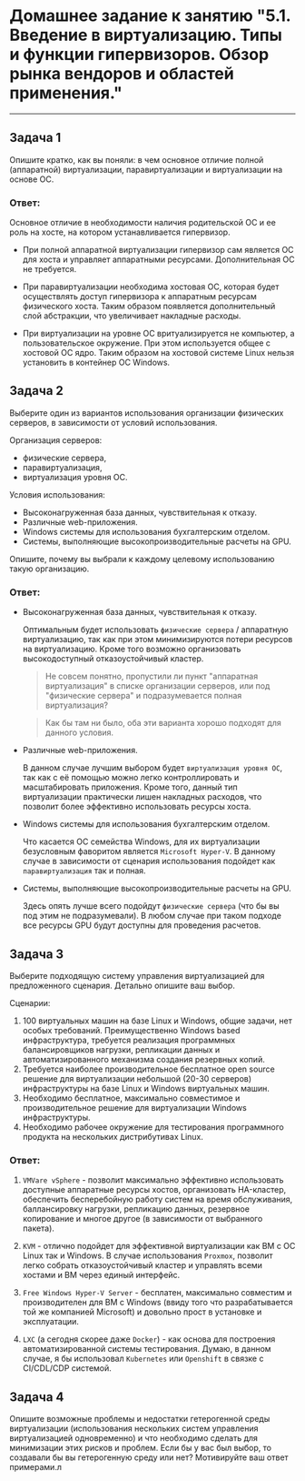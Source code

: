 # Домашнее задание к занятию "5.1. Введение в виртуализацию. Типы и функции гипервизоров. Обзор рынка вендоров и областей применения."

---

## Задача 1

Опишите кратко, как вы поняли: в чем основное отличие полной (аппаратной) виртуализации, паравиртуализации и виртуализации на основе ОС.

### Ответ:

Основное отличие в  необходимости наличия родительской ОС и ее роль на хосте, на котором устанавливается гипервизор. 

* При полной аппаратной виртуализации гипервизор сам является ОС для хоста и управляет аппаратными ресурсами. Дополнительная ОС не требуется.

* При паравиртуализации необходима хостовая ОС, которая будет осуществлять доступ гипервизора к аппаратным ресурсам физического хоста. Таким образом появляется дополнительный слой абстракции, что увеличивает накладные расходы.

* При виртуализации на уровне ОС вритуализируется не компьютер, а пользовательское окружение. При этом используется общее с хостовой ОС ядро. Таким образом на хостовой системе Linux нельзя установить в контейнер ОС Windows.

## Задача 2

Выберите один из вариантов использования организации физических серверов, в зависимости от условий использования.

Организация серверов:
- физические сервера,
- паравиртуализация,
- виртуализация уровня ОС.

Условия использования:
- Высоконагруженная база данных, чувствительная к отказу.
- Различные web-приложения.
- Windows системы для использования бухгалтерским отделом.
- Системы, выполняющие высокопроизводительные расчеты на GPU.

Опишите, почему вы выбрали к каждому целевому использованию такую организацию.

### Ответ:

* Высоконагруженная база данных, чувствительная к отказу.

  Оптимальным будет использовать `физические сервера` / аппаратную виртуализацию, так как при этом минимизируются потери ресурсов на виртуализацию. Кроме того возможно организовать высокодоступный отказоустойчивый кластер.

  >Не совсем понятно, пропустили ли пункт "аппаратная виртуализация" в списке организации серверов, или под "физические сервера" и подразумевается полная виртуализация? 
  
  >Как бы там ни было, оба эти варианта хорошо подходят для данного условия.

* Различные web-приложения.

  В данном случае лучшим выбором будет `виртуализация уровня ОС`, так как с её помощью можно легко контроллировать и масштабировать приложения. Кроме того, данный тип виртуализации практически лишен накладных расходов, что позволит более эффективно использовать ресурсы хоста.

* Windows системы для использования бухгалтерским отделом.

  Что касается ОС семейства Windows, для их виртуализации безусловным фаворитом является `Microsoft Hyper-V`. В данному случае в зависимости от сценария использования подойдет как `паравиртуализация` так и полная.

* Системы, выполняющие высокопроизводительные расчеты на GPU.

  Здесь опять лучше всего подойдут `физические сервера` (что бы вы под этим не подразумевали). В любом случае при таком подходе все ресурсы GPU будут доступны для проведения расчетов.

## Задача 3

Выберите подходящую систему управления виртуализацией для предложенного сценария. Детально опишите ваш выбор.

Сценарии:

1. 100 виртуальных машин на базе Linux и Windows, общие задачи, нет особых требований. Преимущественно Windows based инфраструктура, требуется реализация программных балансировщиков нагрузки, репликации данных и автоматизированного механизма создания резервных копий.
2. Требуется наиболее производительное бесплатное open source решение для виртуализации небольшой (20-30 серверов) инфраструктуры на базе Linux и Windows виртуальных машин.
3. Необходимо бесплатное, максимально совместимое и производительное решение для виртуализации Windows инфраструктуры.
4. Необходимо рабочее окружение для тестирования программного продукта на нескольких дистрибутивах Linux.

### Ответ:

1. `VMVare vSphere` - позволит максимально эффективно использовать доступные аппаратные ресурсы хостов, организовать HA-кластер, обеспечить бесперебойную работу систем на время обслуживания, баллансировку нагрузки, репликацию данных, резервное копирование и многое другое (в зависимости от выбранного пакета).

2. `KVM` - отлично подойдет для эффективной виртуализации как ВМ с ОС Linux так и Windows. В случае использования `Proxmox`, позволит легко собрать отказоустойчивый кластер и управлять всеми хостами и ВМ через единый интерфейс.

3. `Free Windows Hyper-V Server` - бесплатен, максимально совместим и производителен для ВМ с Windows (ввиду того что разрабатывается той же компанией Microsoft) и довольно прост в установке и эксплуатации.

4. `LXC` (а сегодня скорее даже `Docker`) - как основа для построения автоматизированной системы тестирования. Думаю, в данном случае, я бы использовал `Kubernetes` или `Openshift` в связке с CI/CDL/CDP системой.

## Задача 4

Опишите возможные проблемы и недостатки гетерогенной среды виртуализации (использования нескольких систем управления виртуализацией одновременно) и что необходимо сделать для минимизации этих рисков и проблем. Если бы у вас был выбор, то создавали бы вы гетерогенную среду или нет? Мотивируйте ваш ответ примерами.л
